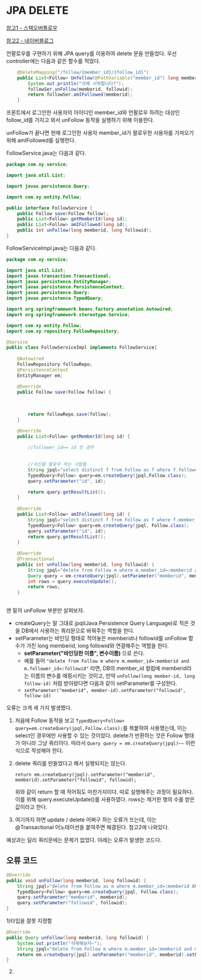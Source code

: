 # JPA DELETE

[참고1 - 스택오버플로우](https://stackoverflow.com/questions/40062479/jpa-delete-query-not-working)

[참고2 - 네이버블로그](https://m.blog.naver.com/PostView.naver?isHttpsRedirect=true&blogId=ydkun2&logNo=221706359126)



언팔로우를 구현하기 위해 JPA query를 이용하여 delete 문을 만들었다. 우선 controller에는 다음과 같은 함수를 적었다.

```java
	@DeleteMapping("/follow/{member_id}/{follow_id}")
	public List<Follow> Unfollow(@PathVariable("member_id") long memberid, @PathVariable("follow_id") long followid) {
		System.out.println("삭제 시작합니다?");
		followSer.unFollow(memberid, followid);
		return followSer.amIFollowed(memberid);
	}
```

프론트에서 로그인한 사용자의 아이디인 member_id와 언팔로우 하려는 대상인 follow_id를 가지고 와서 unFollow 동작을 실행하기 위해 이용한다.

unFollow가 끝나면 현재 로그인한 사용자 member_id가 팔로우한 사용자를 가져오기 위해 amIFollowed를 실행한다.



FollowService.java는 다음과 같다.

```java
package com.xy.service;

import java.util.List;

import javax.persistence.Query;

import com.xy.entity.Follow;

public interface FollowService {
	public Follow save(Follow follow);
	public List<Follow> getMemberId(long id);
	public List<Follow> amIFollowed(long id);
	public int unFollow(long memberid, long followid);
}
```

FollowServiceImpl.java는 다음과 같다.

```java
package com.xy.service;

import java.util.List;
import javax.transaction.Transactional;
import javax.persistence.EntityManager;
import javax.persistence.PersistenceContext;
import javax.persistence.Query;
import javax.persistence.TypedQuery;

import org.springframework.beans.factory.annotation.Autowired;
import org.springframework.stereotype.Service;

import com.xy.entity.Follow;
import com.xy.repository.FollowRepository;

@Service
public class FollowServiceImpl implements FollowService{
	
	@Autowired
	FollowRepository followRepo;
	@PersistenceContext
    EntityManager em;

	@Override
	public Follow save(Follow follow) {
		
		
		
		return followRepo.save(follow);
	}

	@Override
	public List<Follow> getMemberId(long id) {
		
		//follower_id== id 인 경우
		
		
		//자신을 팔로우 하는 사람들
		String jpql="select distinct f from Follow as f where f.follower_id=:id";
		TypedQuery<Follow> query=em.createQuery(jpql,Follow.class);
		query.setParameter("id", id);

		return query.getResultList();
	}
	
	@Override
	public List<Follow> amIFollowed(long id) {
		String jpql="select distinct f from Follow as f where f.member_id=:id";
		TypedQuery<Follow> query=em.createQuery(jpql, Follow.class);
		query.setParameter("id", id);
		return query.getResultList();
	}
	
	@Override
	@Transactional
	public int unFollow(long memberid, long followid) {
		String jpql="delete from Follow m where m.member_id=:memberid and m.follower_id=:followid";
		Query query = em.createQuery(jpql).setParameter("memberid", memberid).setParameter("followid", followid);
		int rows = query.executeUpdate();
		return rows;
	}
	
```

맨 밑의 unFollow 부분만 살펴보자.

- createQuery는 말 그대로 jpql(Java Persistence Query Language)로 적은 것을 DB에서 사용하는 쿼리문으로 바꿔주는 역할을 한다.
- setParameter는 바인딩 형태로 적어놓은 memberid나 followid를 unFollow 함수가 가진 long memberid, long followid와 연결해주는 역할을 한다.
  - **setParameter("바인딩한 이름", 변수이름)** 으로 쓴다. 
  - 예를 들어  `"delete from Follow m where m.member_id=:memberid and m.follower_id=:followid"` 라면, DB의 member_id 컬럼에 memberid라는 이름의 변수를 매핑시키는 것이고, 만약 `unFollow(long member-id, long follow-id)` 처럼 받아왔다면 다음과 같이 setParameter를 구성한다.
  - `setParameter("memberid", member-id).setParameter("followid", follow-id)`

오류는 크게 세 가지 발생했다.

1) 처음에 Follow 동작을 보고 `TypedQuery<Follow> query=em.createQuery(jpql,Follow.class);`를 복붙하여 사용했는데, 이는 select인 경우에만 사용할 수 있는 것이었다. delete가 반환하는 것은 Follow 형태가 아니라 그냥 쿼리이다. 따라서 `Query query = em.createQuery(jpql)~~` 이런 식으로 작성해야 한다.

2) delete 쿼리를 만들었다고 해서 실행되지는 않는다. 

   `return em.createQuery(jpql).setParameter("memberid", memberid).setParameter("followid", followid);`

   위와 같이 return 할 때 적어줘도 마찬가지이다. 따로 실행해주는 과정이 필요하다. 이를 위해 query.executeUpdate()를 사용하였다. rows는 제거한 행의 수를 받은 값이라고 한다.

3) 여기까지 하면 update / delete 어쩌구 하는 오류가 뜨는데, 이는 @Transactional 어노테이션을 붙여주면 해결된다. 참고2에 나와있다.



예상과는 달리 쿼리문에는 문제가 없었다. 아래는 오류가 발생한 코드다.



## 오류 코드

```java
@Override
public void unFollow(long memberid, long followid) {
    String jpql="delete from Follow as m where m.member_id=:memberid AND m.follower_id:=followid";
    TypedQuery<Follow> query=em.createQuery(jpql, Follow.class);
    query.setParameter("memberid", memberid);
    query.setParameter("followid", followid);
}
```

1)타입을 잘못 지정함



```java
@Override
public Query unFollow(long memberid, long followid) {
    System.out.println("삭제해보자~");
    String jpql="delete from Follow m where m.member_id=:memberid and m.follower_id=:followid";
    return em.createQuery(jpql).setParameter("memberid", memberid).setParameter("followid", followid);
}
```

2)